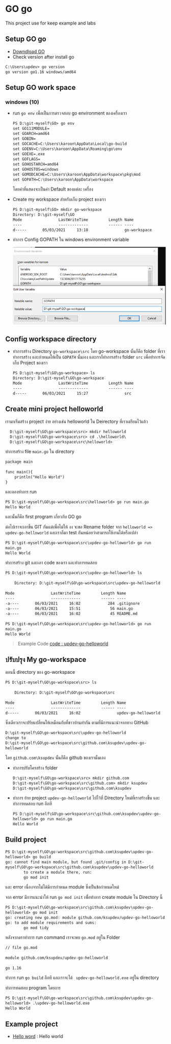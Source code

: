 # GO go
This project use for keep example and labs

## Setup GO go
- [Downdload GO](https://golang.org/doc/install)
- Check version after install go 
```
C:\Users\updev> go version
go version go1.16 windows/amd64
```

## Setup GO work space

### windows (10)
- run ``go env`` เพื่อเป็นการตรวจสอบ go environment ของเครื่องเรา
    ```
    PS D:\git-myself\GO> go env
    set GO111MODULE=
    set GOARCH=amd64
    set GOBIN=
    set GOCACHE=C:\Users\karoon\AppData\Local\go-build
    set GOENV=C:\Users\karoon\AppData\Roaming\go\env
    set GOEXE=.exe
    set GOFLAGS=
    set GOHOSTARCH=amd64
    set GOHOSTOS=windows
    set GOMODCACHE=C:\Users\karoon\AppData\workspace\pkg\mod
    set GOPATH=C:\Users\karoon\AppData\workspace
    ```
    โดยค่าที่แสดงจะเป็นค่า Default ของแต่ละ เครื่อง
- Create my workspace สำหรับเก็บ project ของเรา
    ```
    PS D:\git-myself\GO> mkdir go-workspace
    Directory: D:\git-myself\GO
    Mode                LastWriteTime         Length Name
    ----                -------------         ------ ----
    d-----       05/03/2021     13:18                go-workspace
    ```
- ทำการ Config GOPATH ใน windows environment variable

  ![windoeswnv](go-windows-env.png)


## Config workspace directory

- ทำการสร้าง Directory ``go-workspace\src`` โดย go-workspace นั้นก็คือ folder ที่เราทำการสร้าง และกำหนดให้เป็น ``GOPATH`` นั้นเอง และเราก็ทำการสร้าง folder ``src`` เพื่อทำการจัดเก็บ Project ของเรา

  ```
  PS D:\git-myself\GO\go-workspace> ls
  Directory: D:\git-myself\GO\go-workspace
  Mode                LastWriteTime         Length Name
  ----                -------------         ------ ----
  d-----       06/03/2021     15:27                src
  ```

## Create mini project helloworld
เรามาเริ่มสร้าง project ง่าย อย่างเช่น helloworld ใน Deirectory ที่เราเตรียมไว้แล้ว
  ```
    D:\git-myself\GO\go-workspace\src> mkdir helloworld
    D:\git-myself\GO\go-workspace\src> cd .\helloworld\
    D:\git-myself\GO\go-workspace\src\helloworld>
  ```
ทำการสร้าง file ``main.go`` ใน directory

```
package main

func main(){
	println("Hello World")
}
```
และลองทำการ run 
```
PS D:\git-myself\GO\go-workspace\src\helloworld> go run main.go
Hello World
```
และนั้นก็คือ first program เกี่ยวกับ GO go

ต่อไปเราจะเอาขึ้น GIT กันแต่เพื่อไม่ให้ งง จะขอ Rename folder จาก ``helloworld => updev-go-helloworld`` และเราก็มา test กันหน่อยว่าสามารถใช้งานได้หรือเปล่า

```
PS D:\git-myself\GO\go-workspace\src\updev-go-helloworld> go run main.go
Hello World
```

ทำการสร้าง git และเอา code ของเรา และทำการทดสอบ

```
PS D:\git-myself\GO\go-workspace\src\updev-go-helloworld> ls

    Directory: D:\git-myself\GO\go-workspace\src\updev-go-helloworld

Mode                LastWriteTime         Length Name
----                -------------         ------ ----
-a----       06/03/2021     16:02            284 .gitignore
-a----       06/03/2021     15:51             56 main.go
-a----       06/03/2021     16:02             45 README.md

PS D:\git-myself\GO\go-workspace\src\updev-go-helloworld> go run main.go
Hello World
```

> Example Code [code : updev-go-helloworld](https://github.com/ksupdev/updev-go-helloworld)


## ปรับปรุง My go-workspace

ตอนนี้ directory ของ go-workspace 
```
PS D:\git-myself\GO\go-workspace\src> ls

    Directory: D:\git-myself\GO\go-workspace\src

Mode                LastWriteTime         Length Name
----                -------------         ------ ----
d-----       06/03/2021     16:02                updev-go-helloworld
```
ซึ่งเดียวเราจะปรับแปลี่ยนให้เหมือนกับที่ชาวบ้านทำกัน ตามที่มีการแนะนำจากทาง GitHub
```
D:\git-myself\GO\go-workspace\src\updev-go-helloworld
change to
D:\git-myself\GO\go-workspace\src\github.com\ksupdev\updev-go-helloworld
```
โดย ``github.com\ksupdev`` นั้นก็คือ github ของเรานั้นเอง 

- ทำการปรับโครสร้าง folder
  ```
  D:\git-myself\GO\go-workspace\src> mkdir github.com
  D:\git-myself\GO\go-workspace\src\github.com> mkdir ksupdev
  D:\git-myself\GO\go-workspace\src\github.com\ksupdev
  ```
- ทำการ ย้าย project ``updev-go-helloworld`` ไปไว้ที่ Directory ใหม่ที่เราสร้างขึ้น และทำการทดสอบ run อีกที
  ```
  PS D:\git-myself\GO\go-workspace\src\github.com\ksupdev\updev-go-helloworld> go run main.go
  Hello World
  ```
## Build project
```
PS D:\git-myself\GO\go-workspace\src\github.com\ksupdev\updev-go-helloworld> go build
go: cannot find main module, but found .git/config in D:\git-myself\GO\go-workspace\src\github.com\ksupdev\updev-go-helloworld
        to create a module there, run:
        go mod init
```
และ error เนื่องจากไม่ได้มีการกำหนด module ซึ่งเป็นข้อกำหนดใหม่

จาก error มีการแนะนำให้ run ``go mod init`` เพื่่อทำการ create module ใน Directory นี้

```
PS D:\git-myself\GO\go-workspace\src\github.com\ksupdev\updev-go-helloworld> go mod init
go: creating new go.mod: module github.com/ksupdev/updev-go-helloworld
go: to add module requirements and sums:
        go mod tidy
```

หลังจากดราทำการ run command เราจะพบ ``go.mod`` อยู่ใน Folder
```
// file go.mod

module github.com/ksupdev/updev-go-helloworld

go 1.16

```

ทำการ run ``go build`` อีกที และเราจะได้ `` updev-go-helloworld.exe`` อยู่ใน directory

ทำการทดสอบ program โดยการ
```
PS D:\git-myself\GO\go-workspace\src\github.com\ksupdev\updev-go-helloworld> .\updev-go-helloworld.exe
Hello World
```



## Example project
- [Hello word](updev-go-hellowold) : Hello world

